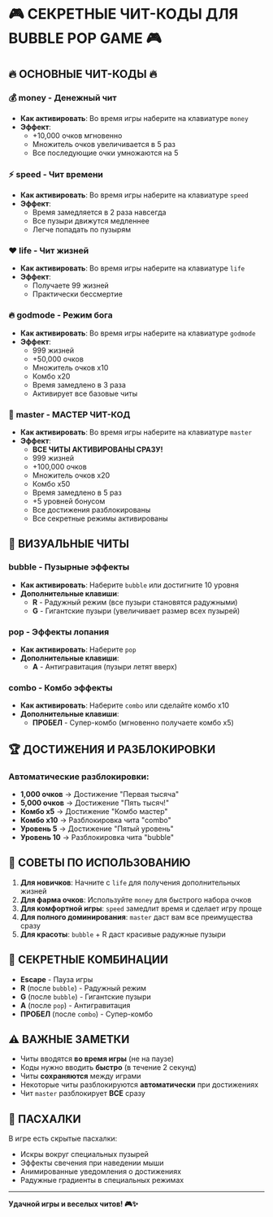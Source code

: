 # 🎮 СЕКРЕТНЫЕ ЧИТ-КОДЫ ДЛЯ BUBBLE POP GAME 🎮

## 🔥 ОСНОВНЫЕ ЧИТ-КОДЫ 🔥

### 💰 **money** - Денежный чит
- **Как активировать**: Во время игры наберите на клавиатуре `money`
- **Эффект**: 
  - +10,000 очков мгновенно
  - Множитель очков увеличивается в 5 раз
  - Все последующие очки умножаются на 5

### ⚡ **speed** - Чит времени
- **Как активировать**: Во время игры наберите на клавиатуре `speed`
- **Эффект**:
  - Время замедляется в 2 раза навсегда
  - Все пузыри движутся медленнее
  - Легче попадать по пузырям

### ❤️ **life** - Чит жизней
- **Как активировать**: Во время игры наберите на клавиатуре `life`
- **Эффект**:
  - Получаете 99 жизней
  - Практически бессмертие

### 🔥 **godmode** - Режим бога
- **Как активировать**: Во время игры наберите на клавиатуре `godmode`
- **Эффект**:
  - 999 жизней
  - +50,000 очков
  - Множитель очков x10
  - Комбо x20
  - Время замедлено в 3 раза
  - Активирует все базовые читы

### 👑 **master** - МАСТЕР ЧИТ-КОД
- **Как активировать**: Во время игры наберите на клавиатуре `master`
- **Эффект**:
  - **ВСЕ ЧИТЫ АКТИВИРОВАНЫ СРАЗУ!**
  - 999 жизней
  - +100,000 очков
  - Множитель очков x20
  - Комбо x50
  - Время замедлено в 5 раз
  - +5 уровней бонусом
  - Все достижения разблокированы
  - Все секретные режимы активированы

## 🎨 ВИЗУАЛЬНЫЕ ЧИТЫ

### **bubble** - Пузырные эффекты
- **Как активировать**: Наберите `bubble` или достигните 10 уровня
- **Дополнительные клавиши**:
  - **R** - Радужный режим (все пузыри становятся радужными)
  - **G** - Гигантские пузыри (увеличивает размер всех пузырей)

### **pop** - Эффекты лопания
- **Как активировать**: Наберите `pop`
- **Дополнительные клавиши**:
  - **A** - Антигравитация (пузыри летят вверх)

### **combo** - Комбо эффекты
- **Как активировать**: Наберите `combo` или сделайте комбо x10
- **Дополнительные клавиши**:
  - **ПРОБЕЛ** - Супер-комбо (мгновенно получаете комбо x5)

## 🏆 ДОСТИЖЕНИЯ И РАЗБЛОКИРОВКИ

### Автоматические разблокировки:
- **1,000 очков** → Достижение "Первая тысяча"
- **5,000 очков** → Достижение "Пять тысяч!"
- **Комбо x5** → Достижение "Комбо мастер"
- **Комбо x10** → Разблокировка чита "combo"
- **Уровень 5** → Достижение "Пятый уровень"
- **Уровень 10** → Разблокировка чита "bubble"

## 🎯 СОВЕТЫ ПО ИСПОЛЬЗОВАНИЮ

1. **Для новичков**: Начните с `life` для получения дополнительных жизней
2. **Для фарма очков**: Используйте `money` для быстрого набора очков
3. **Для комфортной игры**: `speed` замедлит время и сделает игру проще
4. **Для полного доминирования**: `master` даст вам все преимущества сразу
5. **Для красоты**: `bubble` + R даст красивые радужные пузыри

## 🔮 СЕКРЕТНЫЕ КОМБИНАЦИИ

- **Escape** - Пауза игры
- **R** (после `bubble`) - Радужный режим
- **G** (после `bubble`) - Гигантские пузыри  
- **A** (после `pop`) - Антигравитация
- **ПРОБЕЛ** (после `combo`) - Супер-комбо

## ⚠️ ВАЖНЫЕ ЗАМЕТКИ

- Читы вводятся **во время игры** (не на паузе)
- Коды нужно вводить **быстро** (в течение 2 секунд)
- Читы **сохраняются** между играми
- Некоторые читы разблокируются **автоматически** при достижениях
- Чит `master` разблокирует **ВСЕ** сразу

## 🎊 ПАСХАЛКИ

В игре есть скрытые пасхалки:
- Искры вокруг специальных пузырей
- Эффекты свечения при наведении мыши
- Анимированные уведомления о достижениях
- Радужные градиенты в специальных режимах

---

**Удачной игры и веселых читов! 🎮✨**